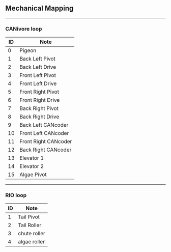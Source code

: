## Mechanical Mapping
---
### CANivore loop
| ID | Note |
|----|------|
| 0 | Pigeon |
| 1 | Back Left Pivot |
| 2 | Back Left Drive |
| 3 | Front Left Pivot |
| 4 | Front Left Drive |
| 5 | Front Right Pivot |
| 6 | Front Right Drive |
| 7 | Back Right Pivot |
| 8 | Back Right Drive |
| 9 | Back Left CANcoder |
| 10 | Front Left CANcoder |
| 11 | Front Right CANcoder |
| 12 | Back Right CANcoder |
| 13 | Elevator 1 |
| 14 | Elevator 2 |
| 15 | Algae Pivot |

---
### RIO loop
| ID | Note |
|----|------|
| 1 | Tail Pivot |
| 2 | Tail Roller |
| 3 | chute roller |
| 4 | algae roller |